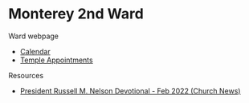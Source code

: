 # Monterey 2nd Ward 
Ward webpage

- [Calendar](https://www.churchofjesuschrist.org/calendar/month)
- [Temple Appointments](https://www.churchofjesuschrist.org/temples/schedule/appointment)


Resources
- [President Russell M. Nelson Devotional - Feb 2022 (Church News)](https://www.thechurchnews.com/leaders-and-ministry/2022-02-27/president-nelson-california-devotional-invitations-seek-truth-make-and-keep-covenants-gather-israel-244077)